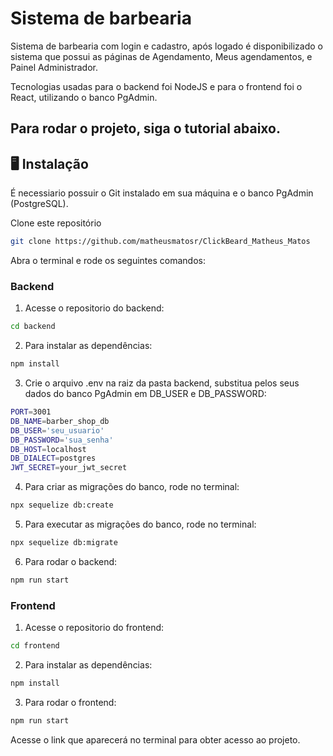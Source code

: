# Sistema de barbearia

Sistema de barbearia com login e cadastro, após logado é disponibilizado o sistema que possui as páginas de Agendamento, Meus agendamentos, e Painel Administrador.

Tecnologias usadas para o backend foi NodeJS e para o frontend foi o React, utilizando o banco PgAdmin.

## Para rodar o projeto, siga o tutorial abaixo.

## 🖥️ Instalação

É necessiario possuir o Git instalado em sua máquina e o banco PgAdmin (PostgreSQL).

Clone este repositório
```bash
git clone https://github.com/matheusmatosr/ClickBeard_Matheus_Matos
```

Abra o terminal e rode os seguintes comandos:

### Backend
1. Acesse o repositorio do backend:

```bash
cd backend
```

2. Para instalar as dependências:
```bash
npm install
```

3. Crie o arquivo .env na raiz da pasta backend, substitua pelos seus dados do banco PgAdmin em DB_USER e DB_PASSWORD:
```bash
PORT=3001
DB_NAME=barber_shop_db
DB_USER='seu_usuario'
DB_PASSWORD='sua_senha'
DB_HOST=localhost
DB_DIALECT=postgres
JWT_SECRET=your_jwt_secret
```

4. Para criar as migrações do banco, rode no terminal:

```bash
npx sequelize db:create
``` 

5. Para executar as migrações do banco, rode no terminal:

```bash
npx sequelize db:migrate
``` 

6. Para rodar o backend:

```bash
npm run start
```

### Frontend
1. Acesse o repositorio do frontend:

```bash
cd frontend
```

2. Para instalar as dependências:
```bash
npm install
```

3. Para rodar o frontend:

```bash
npm run start
```

Acesse o link que aparecerá no terminal para obter acesso ao projeto.
